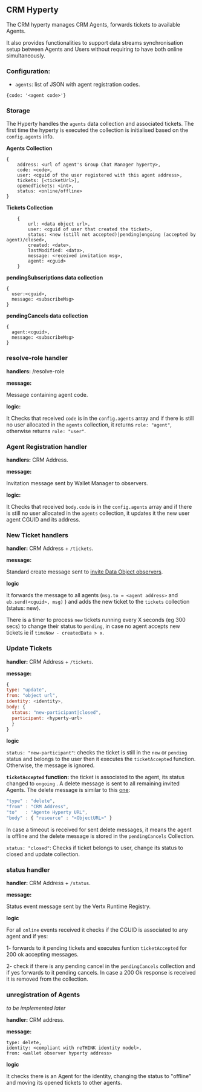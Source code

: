 ## CRM Hyperty

The CRM hyperty manages CRM Agents, forwards tickets to available Agents.

It also provides functionalities to support data streams synchronisation setup between Agents and Users without requiring to have both online simultaneously.

### Configuration:


* `agents`: list of JSON with agent registration codes.

`{code: '<agent code>'}`


### Storage

The Hyperty handles the `agents` data collection and associated tickets. The first time the hyperty is executed the collection is initialised based on the `config.agents` info.

**Agents Collection**

```
{
    address: <url of agent's Group Chat Manager hyperty>,
    code: <code>,
    user: <cguid of the user registered with this agent address>,
    tickets: [<ticketUrl>],
    openedTickets: <int>,
    status: <online/offline>
}
```

**Tickets Collection**

```
    {
        url: <data object url>,
        user: <cguid of user that created the ticket>,
        status: <new (still not accepted)|pending|ongoing (accepted by agent)/closed>,
        created: <date>,
        lastModified: <data>,
        message: <received invitation msg>,
        agent: <cguid>
    }
```

**pendingSubscriptions data collection**

```
{
  user:<cguid>,
  message: <subscribeMsg>
}
```

**pendingCancels data collection**

```
{
  agent:<cguid>,
  message: <subscribeMsg>
}
```

### resolve-role handler

**handlers:** /resolve-role

**message:**

Message containing agent code.

**logic:**

It Checks that received `code` is in the `config.agents` array and if there is still no user allocated in the `agents` collection, it returns `role: "agent"`, otherwise returns `role: "user"`.

### Agent Registration handler

**handlers:** CRM Address.

**message:**

Invitation message sent by Wallet Manager to observers.

**logic:**

It Checks that received `body.code` is in the `config.agents` array and if there is still no user allocated in the `agents` collection, it updates it the new user agent CGUID and its address.

### New Ticket handlers

**handler:** CRM Address + `/tickets`.

**message:**

Standard create message sent to [invite Data Object observers](https://github.com/reTHINK-project/specs/blob/master/messages/data-sync-messages.md#observer-invitation).

**logic**

It forwards the message to all agents (`msg.to = <agent address>` and `eb.send(<cguid>, msg)` ) and adds the new ticket to the `tickets` collection (status: new).

There is a timer to process `new` tickets running every X seconds (eg 300 secs) to change their status to `pending`, in case no agent accepts new tickets ie if `timeNow - createdData > x`.

### Update Tickets

**handler:** CRM Address + `/tickets`.

**message:**

```javascript
{
type: "update",
from: "object url",
identity: <identity>,
body: {
  status: "new-participant|closed",
  participant: <hyperty-url>
  }
}
```

**logic**

`status: "new-participant"`: checks the ticket is still in the `new` or `pending` status and belongs to the user then it executes the `ticketAccepted` function. Otherwise, the message is ignored.

**`ticketAccepted` function:** the ticket is associated to the agent, its status changed to `ongoing` . A delete message is sent to all remaining invited Agents. The delete message is similar to this [one](https://github.com/reTHINK-project/specs/blob/master/messages/data-sync-messages.md#delete-data-object-requested-by-reporter):

```javascript
"type" : "delete",
"from" : "CRM Address",
"to"   : "Agente Hyperty URL",
"body" : { "resource" : "<ObjectURL>" }
```

 In case a timeout is received for sent delete messages, it means the agent is offline and the delete message is stored in the `pendingCancels` Collection.

`status: "closed"`: Checks if ticket belongs to user, change its status to closed and update collection.

### status handler

**handler:** CRM Address + `/status`.

**message:**

Status event message sent by the Vertx Runtime Registry.

**logic**

For all `online` events received it checks if the CGUID is associated to any agent and if yes:

1- forwards to it pending tickets and executes funtion `ticketAccepted` for 200 ok accepting messages.

2- check if there is any pending cancel in the `pendingCancels` collection and if yes forwards to it pending cancels. In case a 200 Ok response is received it is removed from the collection.

### unregistration of Agents

*to be implemented later*

**handler:** CRM address.

**message:**

```
type: delete,
identity: <compliant with reTHINK identity model>,
from: <wallet observer hyperty address>
```

**logic**

It checks there is an Agent for the identity, changing the status to "offline" and moving its opened tickets to other agents.

